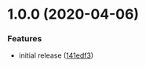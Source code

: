 # 1.0.0 (2020-04-06)


### Features

* initial release ([141edf3](https://github.com/newhighsco/next-plugin-robots/commit/141edf3588fb0c70ac5126a8e4fba3e319496d23))
